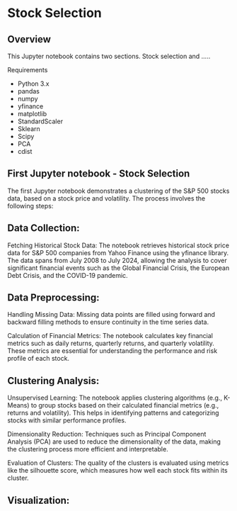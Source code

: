 # Stock Selection 

## Overview

This Jupyter notebook contains two sections. Stock selection and ..... 


Requirements

* Python 3.x
* pandas
* numpy
* yfinance
* matplotlib
* StandardScaler
* Sklearn
* Scipy
* PCA
* cdist

## First Jupyter notebook - Stock Selection 

The first Jupyter notebook demonstrates a clustering of the S&P 500 stocks data, based on a stock price and volatility. The process  involves the following steps:

## Data Collection:

Fetching Historical Stock Data: The notebook retrieves historical stock price data for S&P 500 companies from Yahoo Finance using the yfinance library. The data spans from July 2008 to July 2024, allowing the analysis to cover significant financial events such as the Global Financial Crisis, the European Debt Crisis, and the COVID-19 pandemic.

## Data Preprocessing:

Handling Missing Data: Missing data points are filled using forward and backward filling methods to ensure continuity in the time series data.

Calculation of Financial Metrics: The notebook calculates key financial metrics such as daily returns, quarterly returns, and quarterly volatility. These metrics are essential for understanding the performance and risk profile of each stock.

## Clustering Analysis:

Unsupervised Learning: The notebook applies clustering algorithms (e.g., K-Means) to group stocks based on their calculated financial metrics (e.g., returns and volatility). This helps in identifying patterns and categorizing stocks with similar performance profiles.

Dimensionality Reduction: Techniques such as Principal Component Analysis (PCA) are used to reduce the dimensionality of the data, making the clustering process more efficient and interpretable.

Evaluation of Clusters: The quality of the clusters is evaluated using metrics like the silhouette score, which measures how well each stock fits within its cluster.

## Visualization:
